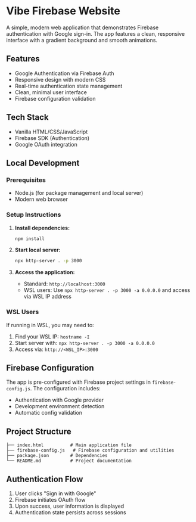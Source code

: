 # Vibe Firebase Website

A simple, modern web application that demonstrates Firebase authentication with Google sign-in. The app features a clean, responsive interface with a gradient background and smooth animations.

## Features

- Google Authentication via Firebase Auth
- Responsive design with modern CSS
- Real-time authentication state management
- Clean, minimal user interface
- Firebase configuration validation

## Tech Stack

- Vanilla HTML/CSS/JavaScript
- Firebase SDK (Authentication)
- Google OAuth integration

## Local Development

### Prerequisites
- Node.js (for package management and local server)
- Modern web browser

### Setup Instructions

1. **Install dependencies:**
   ```bash
   npm install
   ```

2. **Start local server:**
   ```bash
   npx http-server . -p 3000
   ```

3. **Access the application:**
   - Standard: `http://localhost:3000`
   - WSL users: Use `npx http-server . -p 3000 -a 0.0.0.0` and access via WSL IP address

### WSL Users
If running in WSL, you may need to:
1. Find your WSL IP: `hostname -I`
2. Start server with: `npx http-server . -p 3000 -a 0.0.0.0`
3. Access via: `http://<WSL_IP>:3000`

## Firebase Configuration

The app is pre-configured with Firebase project settings in `firebase-config.js`. The configuration includes:
- Authentication with Google provider
- Development environment detection
- Automatic config validation

## Project Structure

```
├── index.html          # Main application file
├── firebase-config.js   # Firebase configuration and utilities
├── package.json        # Dependencies
└── README.md           # Project documentation
```

## Authentication Flow

1. User clicks "Sign in with Google"
2. Firebase initiates OAuth flow
3. Upon success, user information is displayed
4. Authentication state persists across sessions